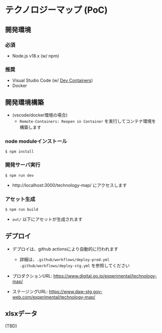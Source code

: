 # テクノロジーマップ (PoC)

## 開発環境

### 必須

- Node.js v18.x (w/ npm)

### 推奨

- Visual Studio Code (w/ [Dev Containers](https://marketplace.visualstudio.com/items?itemName=ms-vscode-remote.remote-containers))
- Docker

## 開発環境構築

- (vscode/docker環境の場合)
    - `Remote-Containers: Reopen in Container` を実行してコンテナ環境を構築します

### node moduleインストール

```
$ npm install
```

### 開発サーバ実行

```
$ npm run dev
```

- http://localhost:3000/technology-map/ にアクセスします

### アセット生成

```
$ npm run build
```

- `out/` 以下にアセットが生成されます

## デプロイ

- デプロイは、github actionsにより自動的に行われます
    - 詳細は、`.github/workflows/deploy-prod.yml` `.github/workflows/deploy-stg.yml` を参照してください

- プロダクションURL: https://www.digital.go.jp/experimental/technology-map/
- ステージングURL: https://www.daw-stg.gov-web.com/experimental/technology-map/

## xlsxデータ

(TBD)